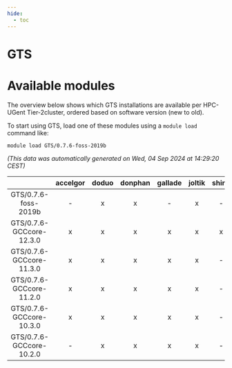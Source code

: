 ```yaml
---
hide:
  - toc
---
```


GTS
===

# Available modules


The overview below shows which GTS installations are available per HPC-UGent Tier-2cluster, ordered based on software version (new to old).

To start using GTS, load one of these modules using a `module load` command like:

```shell
module load GTS/0.7.6-foss-2019b
```

*(This data was automatically generated on Wed, 04 Sep 2024 at 14:29:20 CEST)*  

| |accelgor|doduo|donphan|gallade|joltik|shinx|skitty|
| :---: | :---: | :---: | :---: | :---: | :---: | :---: | :---: |
|GTS/0.7.6-foss-2019b|-|x|x|-|x|-|x|
|GTS/0.7.6-GCCcore-12.3.0|x|x|x|x|x|x|x|
|GTS/0.7.6-GCCcore-11.3.0|x|x|x|x|x|-|x|
|GTS/0.7.6-GCCcore-11.2.0|x|x|x|x|x|-|x|
|GTS/0.7.6-GCCcore-10.3.0|x|x|x|x|x|-|x|
|GTS/0.7.6-GCCcore-10.2.0|-|x|x|x|x|-|x|
